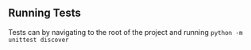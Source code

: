 ## Running Tests

Tests can by navigating to the root of the project and running `python -m unittest discover`